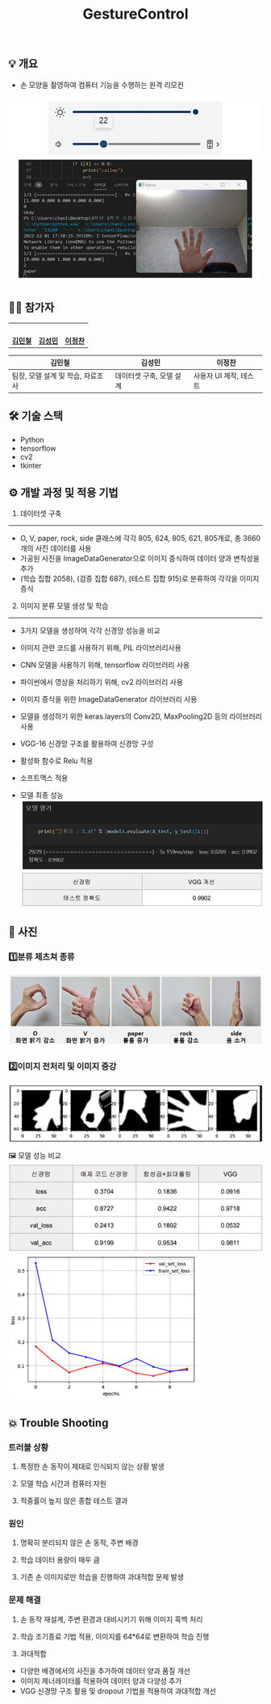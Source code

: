 ﻿<h1 align="center">GestureControl</h1>

<br/>

## 💡 개요

- 손 모양을 촬영하여 컴퓨터 기능을 수행하는 원격 리모컨

<img src="./image/main.png" width="500px;">

## 👨‍👦 참가자

<table>
 <tr>
    <td align="center"><a href="https://github.com/kOsari5948"><img src="https://avatars.githubusercontent.com/u/86839047?v=4" width="130px;" alt=""></a></td>
    <td align="center"><a href="https://github.com/leafeafeaf"><img src="https://avatars.githubusercontent.com/u/70201753?s=400&v=4" width="130px;" alt=""></a></td>
    <td align="center"><a href="https://github.com/xlloew"><img src="https://avatars.githubusercontent.com/u/77535275?v=4" width="130px;" alt=""></a></td>
  </tr>
  <tr>
    <td align="center"><a href="https://github.com/kOsari5948"><b>김민철</b></a></td>
    <td align="center"><a href="https://github.com/leafeafeaf"><b>김성민</b></a></td>
    <td align="center"><a href="https://github.com/xlloew"><b>이정찬</b></a></td>
  </tr>
</table>

| 김민철                            | 김성민                   | 이정찬                 |
| --------------------------------- | ------------------------ | ---------------------- |
| 팀장, 모델 설계 및 학습, 자료조사 | 데이터셋 구축, 모델 설계 | 사용자 UI 제작, 테스트 |

## 🛠️ 기술 스택

- Python
- tensorflow
- cv2
- tkinter

## ⚙️ 개발 과정 및 적용 기법

1. 데이터셋 구축
<hr>

- O, V, paper, rock, side 클래스에 각각 805, 624, 805, 621,
  805개로, 총 3660개의 사진 데이터를 사용
- 가공된 사진을 ImageDataGenerator으로 이미지 증식하여 데이터 양과 변칙성을 추가
- (학습 집합 2058), (검증 집합 687), (테스트 집합 915)로 분류하여 각각을 이미지 증식

2. 이미지 분류 모델 생성 및 학습
<hr>

- 3가지 모델을 생성하여 각각 신경망 성능을 비교
- 이미지 관련 코드를 사용하기 위해, PIL 라이브러리사용
- CNN 모델을 사용하기 위해, tensorflow 라이브러리 사용
- 파이썬에서 영상을 처리하기 위해, cv2 라이브러리 사용
- 이미지 증식을 위한 ImageDataGenerator 라이브러리 사용
- 모델을 생성하기 위한 keras.layers의 Conv2D, MaxPooling2D 등의 라이브러리 사용

- VGG-16 신경망 구조를 활용하여 신경망 구성
- 활성화 함수로 Relu 적용
- 소프트맥스 적용

- 모델 최종 성능
  <br/>
![](image/test.png)

## 📖 사진

<h3>1️⃣분류 제츠쳐 종류</h3>

![](./image/function.png)

<h3>2️⃣이미지 전처리 및 이미지 증강</h3>

![](image/datagenerator.png)

🖼️ 모델 성능 비교
![](image/modelDiff.png)
![](image/lossGraph.png)

## 💥 Trouble Shooting

### 트러블 상황

1. 특정한 손 동작이 제대로 인식되지 않는 상황 발생

2. 모델 학습 시간과 컴퓨터 자원

3. 적중률이 높지 않은 종합 테스트 결과

### 원인

1.  명확히 분리되지 않은 손 동작, 주변 배경

2.  학습 데이터 용량이 매우 큼

3.  기존 손 이미지로만 학습을 진행하여 과대적합 문제 발생

### 문제 해결

1. 손 동작 재설계, 주변 환경과 대비시키기 위해 이미지 흑백 처리

2. 학습 조기종료 기법 적용, 이미지를 64\*64로 변환하여 학습 진행

3. 과대적합

- 다양한 배경에서의 사진을 추가하여 데이터 양과 품질 개선
- 이미지 제너레이터를 적용하여 데이터 양과 다양성 추가
- VGG 신경망 구조 활용 및 dropout 기법을 적용하여 과대적합 개선

